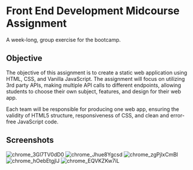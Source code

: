 # Front End Development Midcourse Assignment

A week-long, group exercise for the bootcamp.

## Objective

The objective of this assignment is to create a static web application using HTML, CSS, and Vanilla JavaScript. The assignment will focus on utilizing 3rd party APIs, making multiple API calls to different endpoints, allowing students to choose their own subject, features, and design for their web app.

Each team will be responsible for producing one web app, ensuring the validity of HTML5 structure, responsiveness of CSS, and clean and error-free JavaScript code.

## Screenshots

![chrome_3Gl7TV0dD0](https://github.com/iLi01/midcourse-project-bootcamp/assets/140189297/9da59329-209c-46dc-ab70-9eb10213ef12)
![chrome_Jhue8Ygcsd](https://github.com/iLi01/midcourse-project-bootcamp/assets/140189297/59a1e7fc-32b5-4a8e-9b94-dfd685f1f47e)
![chrome_zgPjlxCmBl](https://github.com/iLi01/midcourse-project-bootcamp/assets/140189297/1daa4392-fc93-4446-936b-0ca9460859f4)
![chrome_hOebEtgjlJ](https://github.com/iLi01/midcourse-project-bootcamp/assets/140189297/9d877ed2-a175-44b3-ba7d-2d85c869f6ec) ![chrome_EQVKZKw7iL](https://github.com/iLi01/midcourse-project-bootcamp/assets/140189297/8f9847f1-feaf-4086-a695-78e09175f2db)

